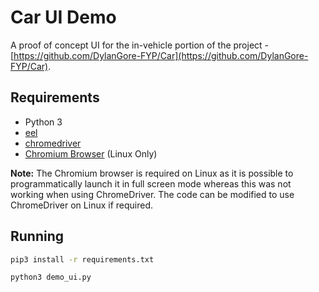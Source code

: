 # Car UI Demo

A proof of concept UI for the in-vehicle portion of the project - [https://github.com/DylanGore-FYP/Car](https://github.com/DylanGore-FYP/Car).

## Requirements

- Python 3
- [eel](https://github.com/ChrisKnott/Eel)
- [chromedriver](https://chromedriver.chromium.org/)
- [Chromium Browser](https://www.chromium.org/Home) (Linux Only)

**Note:** The Chromium browser is required on Linux as it is possible to programmatically launch it in full screen mode whereas this was not working when using ChromeDriver. The code can be modified to use ChromeDriver on Linux if required.

## Running

```bash
pip3 install -r requirements.txt
```

```bash
python3 demo_ui.py
```
